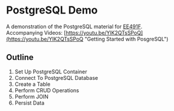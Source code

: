# PostgreSQL Demo
A demonstration of the PostgreSQL material for [EE491F](https://ee491f.github.io/course-material/#postgresql "EE491F Course Webpage").  
Accompanying Videos: [https://youtu.be/YlK2QTsSPoQ](https://youtu.be/YlK2QTsSPoQ "Getting Started with PosgreSQL")

Outline
-------
1. Set Up PostgreSQL Container
1. Connect To PostgreSQL Database
1. Create a Table
1. Perform CRUD Operations
1. Perform JOIN
1. Persist Data
